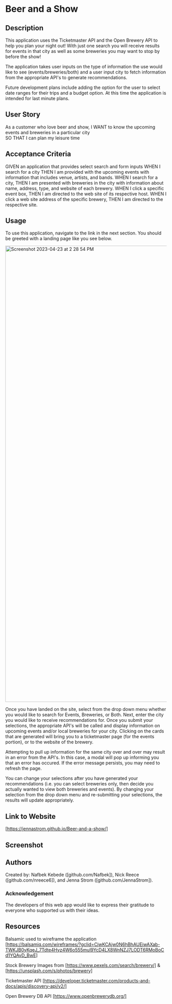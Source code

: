 # Beer and a Show

## Description
This application uses the Ticketmaster API and the Open Brewery API to help you plan your night out! With just one search you will receive results for events in that city as well as some breweries you may want to stop by before the show! 

The application takes user inputs on the type of information the use would like to see (events/breweries/both) and a user input city to fetch information from the appropriate API's to generate recommendations.

Future development plans include adding the option for the user to select date ranges for their trips and a budget option. At this time the application is intended for last minute plans.


## User Story

As a customer who love beer and show,
I WANT to know the upcoming events and breweries in a particular city  
SO THAT I can plan my leisure time

## Acceptance Criteria

GIVEN an application that provides select search and form inputs
WHEN I search for a city
THEN I am provided with the upcoming events with information that includes venue, artists, and bands.
WHEN I search for a city,
THEN I am presented with breweries in the city with information about name, address, type, and website of each brewery.
WHEN I click a specific event box,
THEN I am directed to the web site of its respective host.
WHEN I click a web site address of the specific brewery,
THEN I am directed to the respective site.

## Usage
To use this application, navigate to the link in the next section. You should be greeted with a landing page like you see below.

<img width="1420" alt="Screenshot 2023-04-23 at 2 28 54 PM" src="https://user-images.githubusercontent.com/123525191/233860827-17856a08-3a8f-4cb1-9792-7933c2a6c925.png">

Once you have landed on the site, select from the drop down menu whether you would like to search for Events, Breweries, or Both. Next, enter the city you would like to receive recommendations for. Once you submit your selections, the appropriate API's will be called and display information on upcoming events and/or local breweries for your city. Clicking on the cards that are generated will bring you to a ticketmaster page (for the events portion), or to the website of the brewery.

Attempting to pull up information for the same city over and over may result in an error from the API's. In this case, a modal will pop up informing you that an error has occured. If the error message persists, you may need to refresh the page.

You can change your selections after you have generated your recommendations (i.e. you can select breweries only, then decide you actually wanted to view both breweries and events). By changing your selection from the drop down menu and re-submitting your selections, the results will update appropriately.


## Link to Website
[https://jennastrom.github.io/Beer-and-a-show/]

## Screenshot

## Authors 
Created by: Nafbek Kebede ([github.com/Nafbek]), Nick Reece ([github.com/nreece6]), and Jenna Strom ([github.com/JennaStrom]).

### Acknowledgement 

The developers of this web app would like to express their gratitude to everyone who supported us with their ideas.

## Resources
Balsamic used to wireframe the application [https://balsamiq.com/wireframes/?gclid=CjwKCAjw0N6hBhAUEiwAXab-TWKJB0yKqeJ_7Tdte4Hyz4W6o555mul9YcD4LX8WnNZJ7LODT6RMoBoCd1YQAvD_BwE]

Stock Brewery Images from [https://www.pexels.com/search/brewery/] & [https://unsplash.com/s/photos/brewery]

Ticketmaster API [https://developer.ticketmaster.com/products-and-docs/apis/discovery-api/v2/]

Open Brewery DB API [https://www.openbrewerydb.org/]
